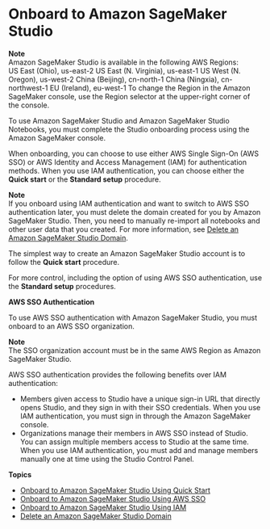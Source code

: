 # Onboard to Amazon SageMaker Studio<a name="gs-studio-onboard"></a>

**Note**  
Amazon SageMaker Studio is available in the following AWS Regions:  
US East \(Ohio\), us\-east\-2
US East \(N\. Virginia\), us\-east\-1
US West \(N\. Oregon\), us\-west\-2
China \(Beijing\), cn\-north\-1
China \(Ningxia\), cn\-northwest\-1
EU \(Ireland\), eu\-west\-1
To change the Region in the Amazon SageMaker console, use the Region selector at the upper\-right corner of the console\.

To use Amazon SageMaker Studio and Amazon SageMaker Studio Notebooks, you must complete the Studio onboarding process using the Amazon SageMaker console\.

When onboarding, you can choose to use either AWS Single Sign\-On \(AWS SSO\) or AWS Identity and Access Management \(IAM\) for authentication methods\. When you use IAM authentication, you can choose either the **Quick start** or the **Standard setup** procedure\.

**Note**  
If you onboard using IAM authentication and want to switch to AWS SSO authentication later, you must delete the domain created for you by Amazon SageMaker Studio\. Then, you need to manually re\-import all notebooks and other user data that you created\. For more information, see [Delete an Amazon SageMaker Studio Domain](gs-studio-delete-domain.md)\.

The simplest way to create an Amazon SageMaker Studio account is to follow the **Quick start** procedure\.

For more control, including the option of using AWS SSO authentication, use the **Standard setup** procedures\.

**AWS SSO Authentication**

To use AWS SSO authentication with Amazon SageMaker Studio, you must onboard to an AWS SSO organization\.

**Note**  
The SSO organization account must be in the same AWS Region as Amazon SageMaker Studio\.

AWS SSO authentication provides the following benefits over IAM authentication:
+ Members given access to Studio have a unique sign\-in URL that directly opens Studio, and they sign in with their SSO credentials\. When you use IAM authentication, you must sign in through the Amazon SageMaker console\.
+ Organizations manage their members in AWS SSO instead of Studio\. You can assign multiple members access to Studio at the same time\. When you use IAM authentication, you must add and manage members manually one at time using the Studio Control Panel\. 

**Topics**
+ [Onboard to Amazon SageMaker Studio Using Quick Start](onboard-quick-start.md)
+ [Onboard to Amazon SageMaker Studio Using AWS SSO](onboard-sso-users.md)
+ [Onboard to Amazon SageMaker Studio Using IAM](onboard-iam.md)
+ [Delete an Amazon SageMaker Studio Domain](gs-studio-delete-domain.md)